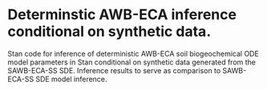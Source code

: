 # Determinstic AWB-ECA inference conditional on synthetic data.
Stan code for inference of deterministic AWB-ECA soil biogeochemical ODE model parameters in Stan conditional on synthetic data generated from the SAWB-ECA-SS SDE.
Inference results to serve as comparison to SAWB-ECA-SS SDE model inference.
